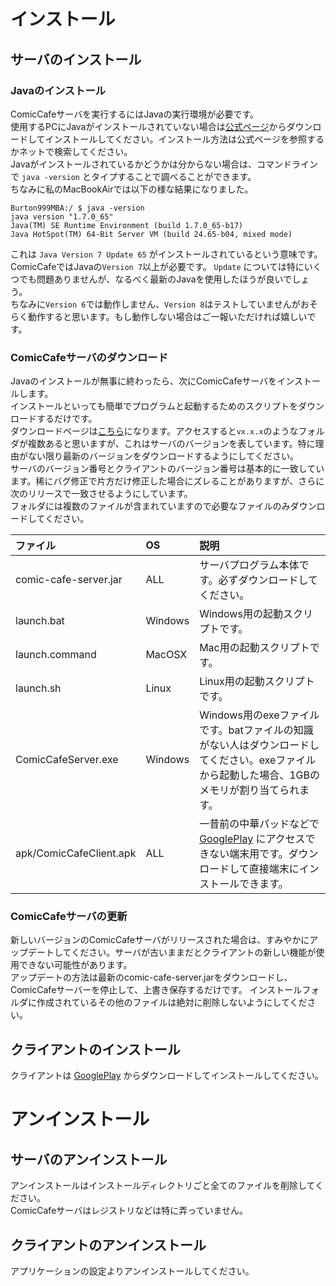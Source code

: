 # インストール


## サーバのインストール
### Javaのインストール
ComicCafeサーバを実行するにはJavaの実行環境が必要です。  
使用するPCにJavaがインストールされていない場合は[公式ページ](https://java.com/download/)からダウンロードしてインストールしてください。インストール方法は公式ページを参照するかネットで検索してください。  
Javaがインストールされているかどうかは分からない場合は、コマンドラインで `java -version` とタイプすることで調べることができます。  
ちなみに私のMacBookAirでは以下の様な結果になりました。

    Burton999MBA:/ $ java -version
    java version "1.7.0_65"
    Java(TM) SE Runtime Environment (build 1.7.0_65-b17)
    Java HotSpot(TM) 64-Bit Server VM (build 24.65-b04, mixed mode)

これは `Java Version 7 Update 65` がインストールされているという意味です。  
ComicCafeではJavaの`Version 7`以上が必要です。 `Update` については特にいくつでも問題ありませんが、なるべく最新のJavaを使用したほうが良いでしょう。  
ちなみに`Version 6`では動作しません、`Version 8`はテストしていませんがおそらく動作すると思います。もし動作しない場合はご一報いただければ嬉しいです。

### ComicCafeサーバのダウンロード
Javaのインストールが無事に終わったら、次にComicCafeサーバをインストールします。  
インストールといっても簡単でプログラムと起動するためのスクリプトをダウンロードするだけです。  
ダウンロードページは[こちら](https://box.yahoo.co.jp/guest/viewer?sid=box-l-x72s75qsq7lhxe6c5j76x6dmiu-1001&uniqid=b62bb530-12a5-4564-b28d-f2385c51bdfe)になります。アクセスすると`vx.x.x`のようなフォルダが複数あると思いますが、これはサーバのバージョンを表しています。特に理由がない限り最新のバージョンをダウンロードするようにしてください。  
サーバのバージョン番号とクライアントのバージョン番号は基本的に一致しています。稀にバグ修正で片方だけ修正した場合にズレることがありますが、さらに次のリリースで一致させるようにしています。  
フォルダには複数のファイルが含まれていますので必要なファイルのみダウンロードしてください。

|ファイル|OS|説明|
|:-----------|:------------|:------------|
|comic-cafe-server.jar|ALL|サーバプログラム本体です。必ずダウンロードしてください。|
|launch.bat|Windows|Windows用の起動スクリプトです。|
|launch.command|MacOSX|Mac用の起動スクリプトです。|
|launch.sh|Linux|Linux用の起動スクリプトです。|
|ComicCafeServer.exe|Windows|Windows用のexeファイルです。batファイルの知識がない人はダウンロードしてください。exeファイルから起動した場合、1GBのメモリが割り当てられます。|
|apk/ComicCafeClient.apk|ALL|一昔前の中華パッドなどで [GooglePlay](https://play.google.com/store/apps/details?id=com.burton999.cc.client) にアクセスできない端末用です。ダウンロードして直接端末にインストールできます。|

### ComicCafeサーバの更新
新しいバージョンのComicCafeサーバがリリースされた場合は、すみやかにアップデートしてください。サーバが古いままだとクライアントの新しい機能が使用できない可能性があります。  
アップデートの方法は最新のcomic-cafe-server.jarをダウンロードし、ComicCafeサーバーを停止して、上書き保存するだけです。
インストールフォルダに作成されているその他のファイルは絶対に削除しないようにしてください。


## クライアントのインストール
クライアントは [GooglePlay](https://play.google.com/store/apps/details?id=com.burton999.cc.client) からダウンロードしてインストールしてください。  

# アンインストール


## サーバのアンインストール
アンインストールはインストールディレクトリごと全てのファイルを削除してください。  
ComicCafeサーバはレジストリなどは特に弄っていません。

## クライアントのアンインストール
アプリケーションの設定よりアンインストールしてください。



